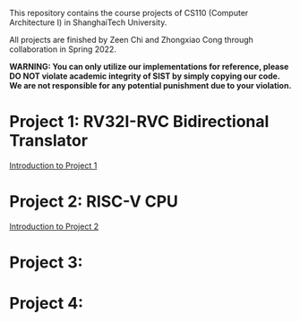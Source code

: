 This repository contains the course projects of CS110 (Computer Architecture I) in ShanghaiTech University.

All projects are finished by Zeen Chi and Zhongxiao Cong through collaboration in Spring 2022.

**WARNING: You can only utilize our implementations for reference, please DO NOT violate academic integrity of SIST by simply copying our code. We are not responsible for any potential punishment due to your violation.**

# Project 1: RV32I-RVC Bidirectional Translator

[Introduction to Project 1](https://github.com/boynextdoor-cze/Computer-Architecture-I-Project/tree/master/Project1)

# Project 2: RISC-V CPU

[Introduction to Project 2](https://github.com/boynextdoor-cze/Computer-Architecture-I-Project/tree/master/Project2)

# Project 3:

# Project 4:

